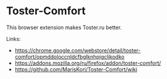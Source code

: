 # Toster-Comfort
This browser extension makes Toster.ru better.

Links:
* https://chrome.google.com/webstore/detail/toster-comfort/opmddoloccnldcfbglknhpjgcljkodko
* https://addons.mozilla.org/ru/firefox/addon/toster-comfort/
* https://github.com/MarisKori/Toster-Comfort/wiki
